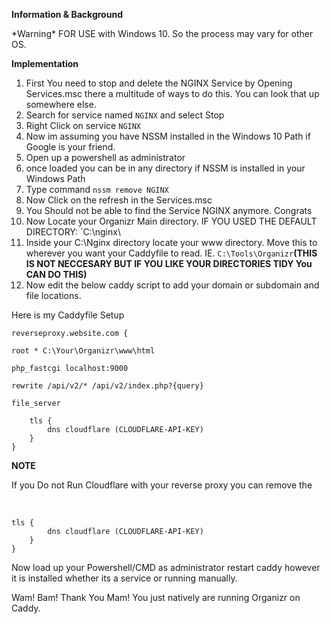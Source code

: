 
**Information & Background**

\*Warning\* FOR USE with Windows 10. So the process may vary for other OS.

**Implementation**

1. First You need to stop and delete the NGINX Service by Opening Services.msc there a multitude of ways to do this. You can look that up somewhere else.
2. Search for service named `NGINX` and select Stop
3. Right Click on service `NGINX`
4. Now im assuming you have NSSM installed in the Windows 10 Path if Google is your friend.
5. Open up a powershell as administrator
6. once loaded you can be in any directory if NSSM is installed in your Windows Path
7. Type command `nssm remove NGINX`
8. Now Click on the refresh in the Services.msc
9. You Should not be able to find the Service NGINX anymore. Congrats
10. Now Locate your Organizr Main directory. IF YOU USED THE DEFAULT DIRECTORY: `C:\nginx\
11. Inside your C:\Nginx directory locate your www directory. Move this to wherever you want your Caddyfile to read. IE. `C:\Tools\Organizr`**(THIS IS NOT NECCESARY BUT IF YOU LIKE YOUR DIRECTORIES TIDY You CAN DO THIS)**
12. Now edit the below caddy script to add your domain or subdomain and file locations.

Here is my Caddyfile Setup

    reverseproxy.website.com {
    
    root * C:\Your\Organizr\www\html
    
    php_fastcgi localhost:9000
    
    rewrite /api/v2/* /api/v2/index.php?{query}
    
    file_server
    
        tls {
            dns cloudflare (CLOUDFLARE-API-KEY)
        }
    }

**NOTE**

If you Do not Run Cloudflare with your reverse proxy you can remove the

&#x200B;

    tls {
            dns cloudflare (CLOUDFLARE-API-KEY)
        }
    }

Now load up your Powershell/CMD as administrator restart caddy however it is installed whether its a service or running manually.

Wam! Bam! Thank You Mam! You just natively are running Organizr on Caddy.
